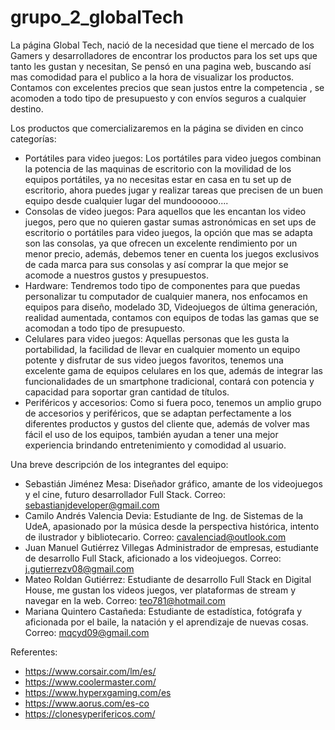 # grupo_2_globalTech
La página Global Tech, nació de la necesidad que tiene el mercado de los Gamers y desarrolladores de encontrar los productos para los set ups que tanto les gustan y necesitan, Se pensó en una  pagina web, buscando así mas comodidad para el publico a la hora de visualizar los productos. Contamos con excelentes  precios que sean justos entre la competencia , se acomoden a todo tipo de presupuesto y con envíos seguros a cualquier destino.

Los productos que comercializaremos en la página se dividen en cinco categorías:
- Portátiles para video juegos: Los portátiles para video juegos combinan la potencia de las maquinas de escritorio con la movilidad de los equipos portátiles, ya no necesitas estar en casa en tu set up de escritorio, ahora puedes jugar y realizar tareas que precisen de un buen equipo desde cualquier lugar del mundoooooo.... 
- Consolas de video juegos: Para aquellos que les encantan los video juegos, pero que no quieren gastar sumas astronómicas en set ups de escritorio o portátiles para video juegos, la opción que mas se adapta son las consolas, ya que ofrecen un excelente rendimiento por un menor precio, además, debemos tener en cuenta los juegos exclusivos de cada marca para sus consolas y así comprar la que mejor se acomode a nuestros gustos y presupuestos. 
- Hardware: Tendremos todo tipo de componentes para que puedas personalizar tu computador de cualquier manera, nos enfocamos en equipos para diseño, modelado 3D, Videojuegos de última  generación, realidad aumentada, contamos con equipos de todas las gamas que se acomodan a todo tipo de presupuesto.
- Celulares para video juegos: Aquellas personas que les gusta la portabilidad, la facilidad de llevar en cualquier momento un equipo potente y disfrutar de sus video juegos favoritos, tenemos una excelente gama de equipos celulares en los que, además de integrar las funcionalidades de un smartphone tradicional, contará con potencia y capacidad para soportar gran cantidad de títulos.
- Periféricos y accesorios: Como si fuera poco, tenemos un amplio grupo de accesorios y periféricos, que se adaptan perfectamente a los diferentes productos y gustos del cliente que, además de volver mas fácil el uso de los equipos, también ayudan  a tener una mejor experiencia brindando entretenimiento y comodidad al usuario.

Una breve descripción de los integrantes del equipo: 
- Sebastián Jiménez Mesa: 
	    Diseñador gráfico, amante de los videojuegos y el cine,  futuro desarrollador Full Stack.
	    Correo: sebastianjdeveloper@gmail.com
- Camilo Andrés Valencia Devia: 
      Estudiante de Ing. de Sistemas de la UdeA, apasionado por la música desde la perspectiva histórica, intento de ilustrador y bibliotecario.
      Correo: cavalenciad@outlook.com
- Juan Manuel Gutiérrez Villegas
	    Administrador de empresas, estudiante de desarrollo Full Stack, aficionado a los videojuegos.
	    Correo: j.gutierrezv08@gmail.com
- Mateo Roldan Gutiérrez: 
	    Estudiante de desarrollo Full Stack en Digital House, me gustan los videos juegos, ver plataformas de stream y navegar en la web.
	    Correo: teo781@hotmail.com
- Mariana Quintero Castañeda: 
      Estudiante de estadística, fotógrafa y aficionada por el baile, la natación  y el aprendizaje de nuevas cosas.
      Correo: mqcyd09@gmail.com 
      
Referentes:
- https://www.corsair.com/lm/es/
- https://www.coolermaster.com/
- https://www.hyperxgaming.com/es
- https://www.aorus.com/es-co
- https://clonesyperifericos.com/
